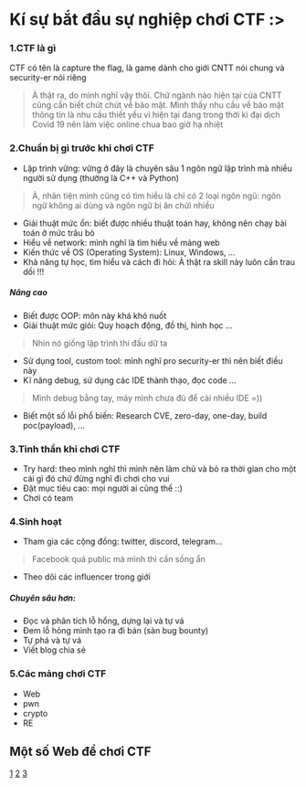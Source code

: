 # Kí sự bắt đầu sự nghiệp chơi CTF :>
### 1.CTF là gì
CTF có tên là capture the flag, là game dành cho giới CNTT nói chung và security-er nói riêng
> À thật ra, do mình nghĩ vậy thôi. Chứ ngành nào hiện tại của CNTT cũng cần biết chút chút về bảo mật. Mình thấy nhu cầu về bảo mật thông tin là nhu cầu thiết yếu vì hiện tại đang trong thời kì đại dịch Covid 19 nên làm việc online chua bao giờ hạ nhiệt
### 2.Chuẩn bị gì trước khi chơi CTF
- Lập trình vững: vững ở đây là chuyên sâu 1 ngôn ngữ lập trình mà nhiều người sử dụng (thường là C++ và Python)
> À, nhân tiện mình cũng có tìm hiểu là chỉ có 2 loại ngôn ngũ: ngôn ngữ không ai dùng và ngôn ngữ bị ăn chửi nhiều
- Giải thuật mức ổn: biết được nhiều thuật toán hay, không nên chạy bài toán ở mức trâu bò 
- Hiểu về network: mình nghĩ là tìm hiểu về mảng web
- Kiến thức về OS (Operating System): Linux, Windows, ... 
- Khả năng tự học, tìm hiểu và cách đi hỏi: À thật ra skill này luôn cần trau dồi !!!
##### Nâng cao 
- Biết được OOP: môn này khá khó nuốt 
- Giải thuật mức giỏi: Quy hoạch động, đồ thị, hình học ... 
> Nhìn nó giống lập trình thi đấu dữ ta
- Sử dụng tool, custom tool: mình nghĩ pro security-er thì nên biết điều này 
- Kĩ năng debug, sử dụng các IDE thành thạo, đọc code ... 
> Mình debug bằng tay, máy mình chưa đủ để cài nhiều IDE =)) 
- Biết một số lỗi phổ biến: Research CVE, zero-day, one-day, build poc(payload), ... 
### 3.Tinh thần khi chơi CTF 
- Try hard: theo mình nghĩ thì mình nên làm chủ và bỏ ra thời gian cho một cái gì đó chứ đừng nghĩ đi chơi cho vui 
- Đặt mục tiêu cao: mọi người ai cũng thế ::) 
- Chơi có team
### 4.Sinh hoạt 
- Tham gia các cộng đồng: twitter, discord, telegram... 
> Facebook quá public mà mình thì cần sống ẩn 
- Theo dõi các influencer trong giới 
##### Chuyên sâu hơn: 
- Đọc và phân tích lỗ hổng, dựng lại và tự vá 
- Đem lỗ hỏng mình tạo ra đi bán (sàn bug bounty)
- Tự phá và tự vá
- Viết blog chia sẻ
### 5.Các mảng chơi CTF 
- Web
- pwn
- crypto
- RE
## Một số Web để chơi CTF 
<a href="https://ctftime.org/" target="_blank">1</a>
<a href="https://cryptohack.org/" target="_blank">2</a>
<a href="https://picoctf.org/" target="_blank">3</a>

